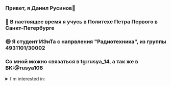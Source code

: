 ### Привет, я Данил Русинов👋
### 🌱 В настоящее время я учусь в Политехе Петра Первого в Санкт-Петербурге
### 😄 Я студент ИЭиТа с напрвления "Радиотехника", из группы 4931101/30002
### Со мной можно связаться в tg:rusya_14, а так же в ВК:@rusya108
<details>
    <summary> I'm interested in:</summary><br />
    🥇Infomatics<br />
    🥈Physics<br />
    🥉Mathematics<br />
    🏅Sports
    </details>
<!--
**danilrusinov14/danilrusinov14** is a ✨ _special_ ✨ repository because its `README.md` (this file) appears on your GitHub profile.

Here are some ideas to get you started:

- 🔭 I’m currently working on ...
- 🌱 I’m currently learning in Politeh Peter's in Spb
- 👯 I’m looking to collaborate on ...
- 🤔 I’m looking for help with ...
- 💬 Ask me about ...
- 📫 How to reach me: ...
- 😄 Pronouns: ...
- ⚡ Fun fact: ...
-->
